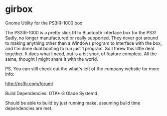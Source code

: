 # girbox
Gnome Utility for the PS3IR-1000 box

The PS3IR-1000 is a pretty slick IR to Bluetooth interface box for the PS3! Sadly, no longer manufactured or really supported. They never got around to making anything other than a Windows program to interface with the box, and I'm done dual booting to run just 1 program. So I threw this little deal together. It does what I need, but is a bit short of feature complete. All the same, thought I might share it with the world. 

PS. You can still check out the what's left of the company website for more info: 

http://ps3ir.com/forum/


Build Dependencies:
GTK+-3
Glade
Systemd

Should be able to build by just running make, assuming build time dependencies are met.
